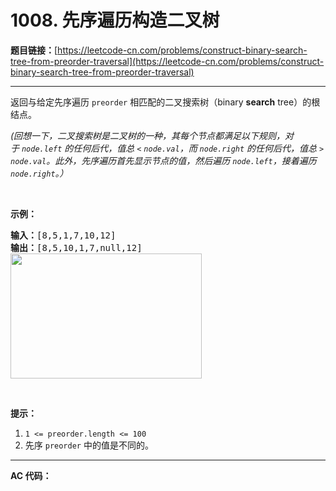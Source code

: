 # 1008. 先序遍历构造二叉树

**题目链接：**[https://leetcode-cn.com/problems/construct-binary-search-tree-from-preorder-traversal](https://leetcode-cn.com/problems/construct-binary-search-tree-from-preorder-traversal)

---

<div class="content__1Y2H">
 <div class="notranslate">
  <p>返回与给定先序遍历&nbsp;<code>preorder</code> 相匹配的二叉搜索树（binary <strong>search</strong> tree）的根结点。</p> 
  <p><em>(回想一下，二叉搜索树是二叉树的一种，其每个节点都满足以下规则，对于&nbsp;<code>node.left</code>&nbsp;的任何后代，值总 <code>&lt;</code> <code>node.val</code>，而 <code>node.right</code> 的任何后代，值总 <code>&gt;</code> <code>node.val</code>。此外，先序遍历首先显示节点的值，然后遍历 <code>node.left</code>，接着遍历 <code>node.right</code>。）</em></p> 
  <p>&nbsp;</p> 
  <p><strong>示例：</strong></p> 
  <pre class="language-text"><strong>输入：</strong>[8,5,1,7,10,12]
<strong>输出：</strong>[8,5,10,1,7,null,12]
<img style="height: 200px; width: 306px;" src="/aliyun-lc-upload/uploads/2019/03/08/1266.png" alt="">
</pre> 
  <p>&nbsp;</p> 
  <p><strong>提示：</strong></p> 
  <ol> 
   <li><code>1 &lt;= preorder.length &lt;= 100</code></li> 
   <li>先序&nbsp;<code>preorder</code>&nbsp;中的值是不同的。</li> 
  </ol> 
 </div>
</div>

---

**AC 代码：**

```java

```